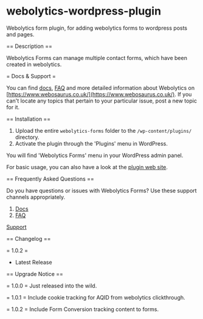 # webolytics-wordpress-plugin
Webolytics form plugin, for adding webolytics forms to wordpress posts and pages.

== Description ==

Webolytics Forms can manage multiple contact forms, which have been created in webolytics.

= Docs & Support =

You can find [docs](https://www.webosaurus.co.uk/), [FAQ](https://www.webosaurus.co.uk/) and more detailed information about Webolytics on [https://www.webosaurus.co.uk/](https://www.webosaurus.co.uk/). If you can't locate any topics that pertain to your particular issue, post a new topic for it.


== Installation ==

1. Upload the entire `webolytics-forms` folder to the `/wp-content/plugins/` directory.
1. Activate the plugin through the 'Plugins' menu in WordPress.

You will find 'Webolytics Forms' menu in your WordPress admin panel.

For basic usage, you can also have a look at the [plugin web site](https://www.webosaurus.co.uk/).

== Frequently Asked Questions ==

Do you have questions or issues with Webolytics Forms? Use these support channels appropriately.

1. [Docs](https://www.webosaurus.co.uk/)
1. [FAQ](https://www.webosaurus.co.uk/)

[Support](https://www.webosaurus.co.uk/)


== Changelog ==

= 1.0.2 =

* Latest Release

== Upgrade Notice ==
 
= 1.0.0 =
Just released into the wild.

= 1.0.1 =
Include cookie tracking for AQID from webolytics clickthrough.

= 1.0.2 =
Include Form Conversion tracking content to forms.
